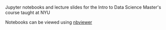  Jupyter notebooks and lecture slides for the Intro to Data Science Master's course taught at NYU
 
 Notebooks can be viewed using [nbviewer]()
